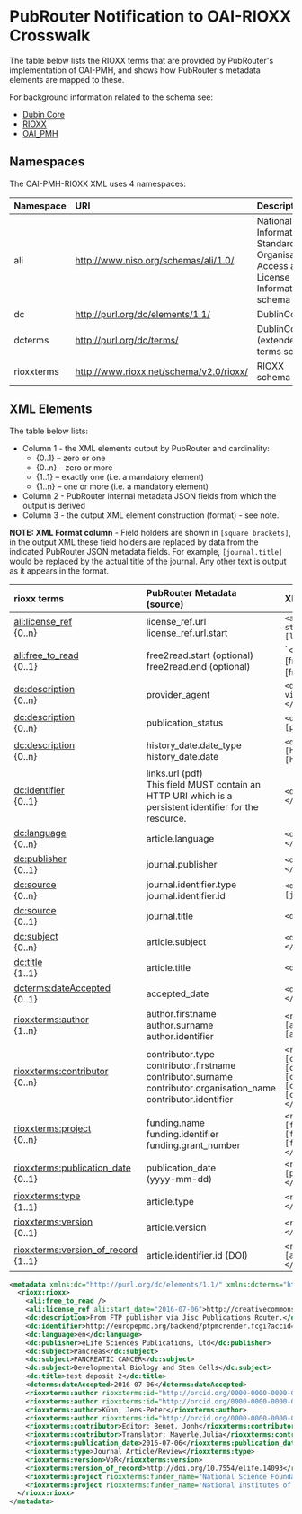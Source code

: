 # PubRouter Notification to OAI-RIOXX Crosswalk

The table below lists the RIOXX terms that are provided by PubRouter's implementation of OAI-PMH, and shows how PubRouter's metadata elements are mapped to these.
 
For background information related to the schema see:

* [Dubin Core](http://dublincore.org/documents/dcmi-terms/)
* [RIOXX](http://www.rioxx.net/)
* [OAI_PMH](https://www.openarchives.org/pmh/)

## Namespaces ##

The OAI-PMH-RIOXX XML uses 4 namespaces:

| Namespace | URI | Description |
|:----------|:----|:------------|
| ali        | http://www.niso.org/schemas/ali/1.0/ | National Information Standards Organisation's Access and License Information schema  |
| dc    | http://purl.org/dc/elements/1.1/ | DublinCore |
| dcterms    | http://purl.org/dc/terms/ | DublinCore (extended) terms schema |
| rioxxterms | http://www.rioxx.net/schema/v2.0/rioxx/ | RIOXX schema |

## XML Elements ##

The table below lists:
* Column 1 - the XML elements output by PubRouter and cardinality:
	* {0..1} – zero or one
	* {0..n} – zero or more
	* {1..1} – exactly one (i.e. a mandatory element)
	* {1..n} – one or more (i.e. a mandatory element)
* Column 2 - PubRouter internal metadata JSON fields from which the output is derived
* Column 3 - the output XML element construction (format) - see note. 

**NOTE: XML Format column** - Field holders are shown in `[square brackets]`, in the output XML these field holders are replaced by data from the indicated PubRouter JSON metadata fields.  For example, `[journal.title]` would be replaced by the actual title of the journal.  Any other text is output as it appears in the format.

| rioxx terms | PubRouter Metadata (source) | XML Format |
|:-----------------------------|:-------------------------|:------------------------------------------------------------|
| [ali:license_ref](http://www.rioxx.net/schema/v2.0/rioxx/ali_1_0.html#license_ref) <br>{0..n} | license_ref.url <br> license_ref.url.start  | `<ali:license_ref start=”[license_ref.url.start]”> [license_ref.url] </ali:license_ref>` |
| [ali:free_to_read](http://www.rioxx.net/schema/v2.0/rioxx/ali_1_0.html#free_to_read) <br>{0..1} | free2read.start (optional) <br> free2read.end (optional) | `<ali:free_to_read start_date="[free2read.start]" end_date="[free2read.end]"></ali:free_to_read> |
| [dc:description](http://www.rioxx.net/schema/v2.0/rioxx/terms_.html#http___purl.org_dc_terms__description)  <br>{0..n} | provider_agent | `<dc:description>From [provider_agent] via Jisc Publications Router.</dc:description>` |
| [dc:description](http://www.rioxx.net/schema/v2.0/rioxx/terms_.html#http___purl.org_dc_terms__description)  <br>{0..n}  | publication_status | `<dc:description>Publication status: [publication_status]</dc:description>` | 
| [dc:description](http://www.rioxx.net/schema/v2.0/rioxx/terms_.html#http___purl.org_dc_terms__description)  <br>{0..n}  | history_date.date_type <br> history_date.date | `<dc:description>History: [history_date.date_type], [history_date.date] </dc:description>` |
| [dc:identifier](http://www.rioxx.net/schema/v2.0/rioxx/terms_.html#http___purl.org_dc_terms__identifier)  <br>{0..1} | links.url (pdf) <br> This field MUST contain an HTTP URI which is a persistent identifier for the resource. | `<dc:identifier>[links.url]</dc:identifier>` |
| [dc:language](http://www.rioxx.net/schema/v2.0/rioxx/terms_.html#http___purl.org_dc_terms__language) <br>{0..n} | article.language | `<dc:language>[article.language]</dc:language>` |
| [dc:publisher](http://www.rioxx.net/schema/v2.0/rioxx/terms_.html#http___purl.org_dc_terms__publisher)  <br>{0..1} | journal.publisher | `<dc:publisher>[journal.publisher]</dc:publisher>` |
| [dc:source](http://www.rioxx.net/schema/v2.0/rioxx/terms_.html#http___purl.org_dc_terms__source)  <br>{0..n} | journal.identifier.type <br> journal.identifier.id  | `<dc:source>[journal.identifier.type]: [journal.identifier.id]</dc:source>` |
| [dc:source](http://www.rioxx.net/schema/v2.0/rioxx/terms_.html#http___purl.org_dc_terms__source)  <br>{0..1} | journal.title | `<dc:source>[journal.title]</dc:source>` |
| [dc:subject](http://www.rioxx.net/schema/v2.0/rioxx/terms_.html#http___purl.org_dc_terms__subject)  <br>{0..n} |  article.subject | `<dc:subject>[article.subject]</dc:subject>` |
| [dc:title](http://www.rioxx.net/schema/v2.0/rioxx/terms_.html#http___purl.org_dc_terms__title)  <br>{1..1} | article.title | `<dc:title>[article.title]</dc:title>` |
| [dcterms:dateAccepted](http://www.rioxx.net/schema/v2.0/rioxx/terms_.html#dateAccepted)  <br>{0..1} | accepted_date | `<dcterms:dateAccepted>[accepted_date]</dc:date>` |
| [rioxxterms:author](http://www.rioxx.net/schema/v2.0/rioxxterms/rioxxterms_.html#author)  <br>{1..n} | author.firstname <br> author.surname <br> author.identifier | `<rioxxterms:author id=[author.identifier]>[author.surname], [author.firstname]</rioxxterms:author>` |
| [rioxxterms:contributor](http://www.rioxx.net/schema/v2.0/rioxxterms/rioxxterms_.html#contributor)  <br>{0..n} | contributor.type <br> contributor.firstname <br> contributor.surname <br> contributor.organisation_name <br> contributor.identifier | `<rioxxterms:contributor id=[contributor.identifier]>[contributor.type]: [contributor.surname], [contributor.firstname] OR [contributor.organisation_name]</rioxxterms:contributor>`  |
| [rioxxterms:project](http://www.rioxx.net/schema/v2.0/rioxxterms/rioxxterms_.html#project)  <br>{0..n} | funding.name <br> funding.identifier <br> funding.grant_number | `<rioxxterms:project funder_name="[funding.name]" funder_id="[funding.identifier.id (DOI)]">[funding.grant_number]</rioxxterms:project>`|
| [rioxxterms:publication_date](http://www.rioxx.net/schema/v2.0/rioxxterms/rioxxterms_.html#publication-date)  <br>{0..1} | publication_date <br> (yyyy-mm-dd) | `<rioxxterms:publication_date> [publication_date] </rioxxterms:publication_date>` | 
| [rioxxterms:type](http://www.rioxx.net/schema/v2.0/rioxx/rioxxterms_.html#type)  <br>{1..1} | article.type | `<rioxxterms:type>[article.type]</rioxxterms:type>` |
| [rioxxterms:version](http://www.rioxx.net/schema/v2.0/rioxxterms/rioxxterms_.html#version)  <br>{0..1} | article.version | `<rioxxterms:version>[article.version] </rioxxterms:version>` |
[rioxxterms:version_of_record](http://www.rioxx.net/schema/v2.0/rioxxterms/rioxxterms_.html#version-of-record)  <br>{1..1} | article.identifier.id (DOI) | `<rioxxterms:version_of_record>Version: [article.identifier.id] </rioxxterms:version_of_record>` |


```xml
<metadata xmlns:dc="http://purl.org/dc/elements/1.1/" xmlns:dcterms="http://purl.org/dc/terms/" xmlns:ali="http://ali.niso.org/2014/ali/1.0" xmlns:rioxx="http://www.rioxx.net/schema/v2.0/rioxx/">
  <rioxx:rioxx>
    <ali:free_to_read />
    <ali:license_ref ali:start_date="2016-07-06">http://creativecommons.org/licenses/by/4.0/</ali:license_ref>
    <dc:description>From FTP publisher via Jisc Publications Router.</dc:description>
    <dc:identifier>http://europepmc.org/backend/ptpmcrender.fcgi?accid=PMC6042627&blobtype=pdf</dc:identifier>
    <dc:language>en</dc:language>
    <dc:publisher>eLife Sciences Publications, Ltd</dc:publisher>
    <dc:subject>Pancreas</dc:subject>
    <dc:subject>PANCREATIC CANCER</dc:subject>
    <dc:subject>Developmental Biology and Stem Cells</dc:subject>
    <dc:title>test deposit 2</dc:title>
    <dcterms:dateAccepted>2016-07-06</dcterms:dateAccepted>
    <rioxxterms:author rioxxterms:id="http://orcid.org/0000-0000-0000-0001">Sendler, Matthias</rioxxterms:author>
    <rioxxterms:author rioxxterms:id="http://orcid.org/0000-0000-0000-0002">Palankar, Raghavendra</rioxxterms:author>
    <rioxxterms:author>Kühn, Jens-Peter</rioxxterms:author>
    <rioxxterms:author rioxxterms:id="http://orcid.org/0000-0000-0000-0004">Evert, Matthias</rioxxterms:author>
    <rioxxterms:contributor>Editor: Benet, Jonh</rioxxterms:contributor>
    <rioxxterms:contributor>Translator: Mayerle,Julia</rioxxterms:contributor>
    <rioxxterms:publication_date>2016-07-06</rioxxterms:publication_date>
    <rioxxterms:type>Journal Article/Review</rioxxterms:type>
    <rioxxterms:version>VoR</rioxxterms:version>
    <rioxxterms:version_of_record>http://doi.org/10.7554/elife.14093</rioxxterms:version_of_record>
    <rioxxterms:project rioxxterms:funder_name="National Science Foundation" rioxxterms:funder_id="http://dx.doi.org/10.13039/100000001">RGP0000-2010</rioxxterms:project>
    <rioxxterms:project rioxxterms:funder_name="National Institutes of Health">RGP5555-2015</rioxxterms:project>
  </rioxx:rioxx>
</metadata>
```

